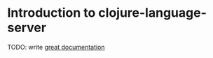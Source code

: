 # Introduction to clojure-language-server

TODO: write [great documentation](http://jacobian.org/writing/what-to-write/)
